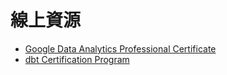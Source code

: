 # 線上資源
- [Google Data Analytics Professional Certificate](https://grow.google/certificates/data-analytics/)
- [dbt Certification Program](https://www.getdbt.com/dbt-certification)
